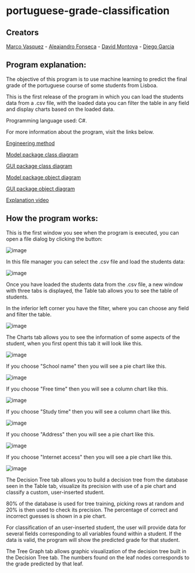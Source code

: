 # portuguese-grade-classification

## Creators

[Marco Vasquez](https://github.com/MarcoFidelVasquezRivera) - [Aleajandro Fonseca](https://github.com/AlejandroFonseca25) - [David Montoya](https://github.com/DSMontoyaP) - [Diego Garcia](https://github.com/Diego-ds)

## Program explanation:

The objective of this program is to use machine learning to predict the final grade of the portuguese course of some students from Lisboa.

This is the first release of the program in which you can load the students data from a .csv file, with the loaded data you can filter the table in any field and display charts based on the loaded data.

Programming language used: C#.

For more information about the program, visit the links below.

[Engineering method](https://github.com/MarcoFidelVasquezRivera/portuguese-grade-classification/blob/develop/docs/Método%20de%20Ingeniería%20-%20portuguese%20grade%20classification.pdf)

[Model package class diagram](https://github.com/MarcoFidelVasquezRivera/portuguese-grade-classification/blob/develop/docs/LoadData%20Branch%20ClassDiagram.pdf)

[GUI package class diagram](https://github.com/MarcoFidelVasquezRivera/portuguese-grade-classification/blob/develop/docs/GUI%20class%20diagram.pdf)

[Model package object diagram](https://github.com/MarcoFidelVasquezRivera/portuguese-grade-classification/blob/develop/docs/LoadData%20Branch%20ObjectDiagram.pdf)

[GUI package object diagram](https://github.com/MarcoFidelVasquezRivera/portuguese-grade-classification/blob/develop/docs/GUI%20Diagram%20Object.pdf)

[Explanation video](https://youtu.be/tOl-RGc9yCI)

## How the program works:

This is the first window you see when the program is executed, you can open a file dialog by clicking the button:

![image](https://user-images.githubusercontent.com/54712482/115126396-52ea6000-9f94-11eb-9cd0-295f1e5da682.png)

In this file manager you can select the .csv file and load the students data:

![image](https://user-images.githubusercontent.com/54712482/115126425-84632b80-9f94-11eb-9fea-a0fb5553dfac.png)

Once you have loaded the students data from the .csv file, a new window with three tabs is displayed, the Table tab allows you to see the table of students.

In the inferior left corner you have the filter, where you can choose any field and filter the table.

![image](https://user-images.githubusercontent.com/54712482/115126579-a6a97900-9f95-11eb-9161-f07bb97836a3.png)

The Charts tab allows you to see the information of some aspects of the student, when you first opent this tab it will look like this.

![image](https://user-images.githubusercontent.com/54719844/115127523-c2fce400-9f9c-11eb-83e3-7d888e8c1aa6.png)

If you choose "School name" then you will see a pie chart like this.

![image](https://user-images.githubusercontent.com/54719844/115127543-ef186500-9f9c-11eb-90c0-d3df0011d95c.png)

If you choose "Free time" then you will see a column chart like this.

![image](https://user-images.githubusercontent.com/54719844/115127568-18d18c00-9f9d-11eb-8500-c93d1c86a2db.png)

If you choose "Study time" then you will see a column chart like this.

![image](https://user-images.githubusercontent.com/54719974/115131315-d15af800-9fbc-11eb-950c-3ceefedb4a22.png)

If you choose "Address" then you will see a pie chart like this.

![image](https://user-images.githubusercontent.com/54719974/115131327-e9cb1280-9fbc-11eb-9ebf-5b9dece5f404.png)

If you choose "Internet access" then you will see a pie chart like this.

![image](https://user-images.githubusercontent.com/54719974/115131333-f9e2f200-9fbc-11eb-9413-bc34717c9fd0.png)

The Decision Tree tab allows you to build a decision tree from the database seen in the Table tab, visualize its precision with use of a pie chart and classify a custom, user-inserted student. 

80% of the database is used for tree training, picking rows at random and 20% is then used to check its precision. The percentage of correct and incorrect guesses is shown in a pie chart.

For classification of an user-inserted student, the user will provide data for several fields corresponding to all variables found within a student. If the data is valid, the program will show the predicted grade for that student. 

The Tree Graph tab allows graphic visualization of the decision tree built in the Decision Tree tab. The numbers found on the leaf nodes corresponds to the grade predicted by that leaf.

